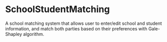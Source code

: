 # SchoolStudentMatching
A school matching system that allows user to enter/edit school and student information, and match both parties based on their preferences with Gale-Shapley algorithm.
